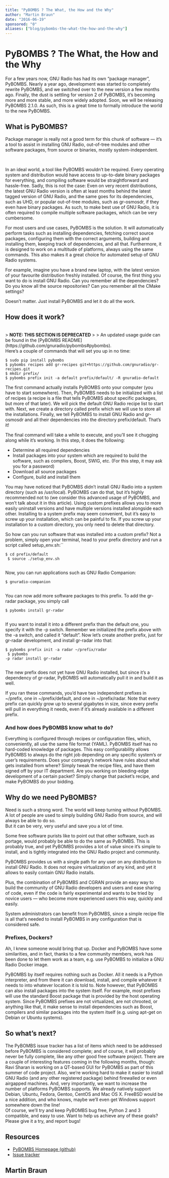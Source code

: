 ```yaml
---
title: "PyBOMBS ? The What, the How and the Why"
author: "Martin Braun"
date: "2016-06-19"
sponsored: "0"
aliases: ["blog/pybombs-the-what-the-how-and-the-why"]
---
```


# PyBOMBS ? The What, the How and the Why

For a few years now, GNU Radio has had its own &#8220;package manager&#8221;, PyBOMBS. Nearly a year ago, development was started to completely rewrite PyBOMBS, and we switched over to the new version a few months ago. Finally, the dust is settling for version 2 of PyBOMBS, it&#8217;s becoming more and more stable, and more widely adopted. Soon, we will be releasing PyBOMBS 2.1.0. As such, this is a great time to formally introduce the world to the new PyBOMBS.

## What is PyBOMBS?

Package manager is really not a good term for this chunk of software &#8212; it&#8217;s a tool to assist in installing GNU Radio, out-of-tree modules and other software packages, from source or binaries, mostly system-independent.<br />
<!--more--><br />
In an ideal world, a tool like PyBOMBS wouldn&#8217;t be required. Every operating system and distribution would have access to up-to-date binary packages for everything, and compiling software would be straightforward and hassle-free. Sadly, this is not the case: Even on very recent distributions, the latest GNU Radio version is often at least months behind the latest tagged version of GNU Radio, and the same goes for its dependencies, such as UHD, or popular out-of-tree modules, such as gr-osmosdr, if they even have binary packages. As such, to make best use of GNU Radio, it is often required to compile multiple software packages, which can be very cumbersome.

For most users and use cases, PyBOMBS is the solution. It will automatically perform tasks such as installing dependencies, fetching correct source packages, configuring them with the correct arguments, building and installing them, keeping track of dependencies, and all that. Furthermore, it is designed to work on a multitude of platforms, always using the same commands. This also makes it a great choice for automated setup of GNU Radio systems.

For example, imagine you have a brand new laptop, with the latest version of your favourite distribution freshly installed. Of course, the first thing you want to do is install GNU Radio. Can you remember all the dependencies? Do you know all the source repositories? Can you remember all the CMake settings?

Doesn&#8217;t matter. Just install PyBOMBS and let it do all the work.

## How does it work?

<br />
> <b>NOTE: THIS SECTION IS DEPRECATED</b>
> 
> An updated usage guide can be found in the [PyBOMBS README](https://github.com/gnuradio/pybombs#pybombs).

<br />
Here&#8217;s a couple of commands that will set you up in no time:

    $ sudo pip install pybombs
    $ pybombs recipes add gr-recipes git+https://github.com/gnuradio/gr-recipes.git
    $ mkdir prefix/
    $ pybombs prefix init -a default prefix/default/ -R gnuradio-default

The first command actually installs PyBOMBS onto your computer (you have to start somewhere). Then, PyBOMBS needs to be initialized with a list of recipes (a recipe is a file that tells PyBOMBS about specific packages, but more of that later). We will pick the default GNU Radio recipe list to start with. Next, we create a directory called prefix which we will use to store all the installations. Finally, we tell PyBOMBS to install GNU Radio and gr-osmosdr and all their dependencies into the directory prefix/default. That&#8217;s it!

The final command will take a while to execute, and you&#8217;ll see it chugging along while it&#8217;s working. In this step, it does the following:

- Determine all required dependencies
- Install packages into your system which are required to build the software, such as compilers, Boost, SWIG, etc. (For this step, it may ask you for a password)
- Download all source packages
- Configure, build and install them

You may have noticed that PyBOMBS didn&#8217;t install GNU Radio into a system directory (such as /usr/local). PyBOMBS can do that, but it&#8217;s highly recommended not to (we consider this advanced usage of PyBOMBS, and won&#8217;t talk about it in this article). Using custom prefixes allows you to more easily uninstall versions and have multiple versions installed alongside each other. Installing to a system prefix may seem convenient, but it&#8217;s easy to screw up your installation, which can be painful to fix. If you screw up your installation to a custom directory, you only need to delete that directory.

So how can you run software that was installed into a custom prefix? Not a problem, simply open your terminal, head to your prefix directory and run a script called setup_env.sh:``

<code>$ cd prefix/default<br />
$ source ./setup_env.sh<br />
</code>

Now, you can run applications such as GNU Radio Companion:

<code>$ gnuradio-companion<br />
</code>

You can now add more software packages to this prefix. To add the gr-radar package, you simply call

<code>$ pybombs install gr-radar<br />
</code>

If you want to install it into a different prefix than the default one, you specify it with the -p switch. Remember we initialized the prefix above with the -a switch, and called it &#8220;default&#8221;. Now let&#8217;s create another prefix, just for gr-radar development, and install gr-radar into that:

<code>$ pybombs prefix init -a radar ~/prefix/radar<br />
$ pybombs -p radar install gr-radar<br />
</code>

The new prefix does not yet have GNU Radio installed, but since it&#8217;s a dependency of gr-radar, PyBOMBS will automatically pull it in and build it as well.

If you ran these commands, you&#8217;d have two independent prefixes in ~/prefix, one in ~/prefix/default, and one in ~/prefix/radar. Note that every prefix can quickly grow up to several gigabytes in size, since every prefix will pull in everything it needs, even if it&#8217;s already available in a different prefix.

### And how does PyBOMBS know what to do?

Everything is configured through recipes or configuration files, which, conveniently, all use the same file format (YAML). PyBOMBS itself has no hard-coded knowledge of packages. This easy configurability allows PyBOMBS to always do the right job depending on any specific system&#8217;s or user&#8217;s requirements. Does your company&#8217;s network have rules about what gets installed from where? Simply tweak the recipe files, and have them signed off by your IT department. Are you working on bleeding-edge development of a certain packet? Simply change that packet&#8217;s recipe, and make PyBOMBS do your bidding.

## Why do we need PyBOMBS?

Need is such a strong word. The world will keep turning without PyBOMBS. A lot of people are used to simply building GNU Radio from source, and will always be able to do so.<br />
But it can be very, very useful and save you a lot of time.

Some free software purists like to point out that other software, such as portage, would probably be able to do the same as PyBOMBS. This is probably true, and yet PyBOMBS provides a lot of value since it&#8217;s simple to install, and is tightly integrated into the GNU Radio project and community.

PyBOMBS provides us with a single path for any user on any distribution to install GNU Radio. It does not require virtualization of any kind, and yet it allows to easily contain GNU Radio installs.

Plus, the combination of PyBOMBS and CGRAN provide an easy way to build the community of GNU Radio developers and users and ease sharing of code, even if the code is fairly experimental and wants to be tried by novice users &#8212; who become more experienced users this way, quickly and easily.

System administrators can benefit from PyBOMBS, since a simple recipe file is all that&#8217;s needed to install PyBOMBS in any configuration that is considered safe.

### Prefixes, Dockers?

Ah, I knew someone would bring that up. Docker and PyBOMBS have some similarities, and in fact, thanks to a few community members, work has been done to let them work as a team, e.g. use PyBOMBS to initialize a GNU Radio Docker image.

PyBOMBS by itself requires nothing such as Docker. All it needs is a Python interpreter, and from there it can download, install, and compile whatever it needs to into whatever location it is told to. Note however, that PyBOMBS can also install packages into the system itself. For example, most prefixes will use the standard Boost package that is provided by the host operating system. Since PyBOMBS prefixes are not virtualized, are not chrooted, or anything like that, it make sense to install dependencies such as Boost, compilers and similar packages into the system itself (e.g. using apt-get on Debian or Ubuntu systems).

## So what&#8217;s next?

The PyBOMBS issue tracker has a list of items which need to be addressed before PyBOMBS is considered complete; and of course, it will probably never be fully complete, like any other good free software project. There are a couple of interesting features coming in the following months, though: Ravi Sharan is working on a QT-based GUI for PyBOMBS as part of this summer of code project. Also, we&#8217;re working hard to make it easier to install GNU Radio (and any other registered package) behind firewalled or even airgapped machines. And, very importantly, we want to increase the number of platforms PyBOMBS supports. We already natively support Debian, Ubuntu, Fedora, Gentoo, CentOS and Mac OS X. FreeBSD would be a nice addition, and who knows, maybe we&#8217;ll even get Windows support somewhere down the line!<br />
Of course, we&#8217;ll try and keep PyBOMBS bug free, Python 2 and 3 compatible, and easy to use. Want to help us achieve any of these goals? Please give it a try, and report bugs!

## Resources

- [PyBOMBS Homepage (github)](https://github.com/gnuradio/pybombs/)
- [Issue tracker](https://github.com/gnuradio/pybombs/issues)

## Martin Braun